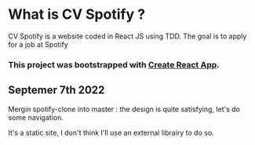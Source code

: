 # What is CV Spotify ?

CV Spotify is a website coded in React JS using TDD. The goal is to apply for a job at Spotify

### This project was bootstrapped with [Create React App](https://github.com/facebook/create-react-app).


## Septemer 7th 2022

Mergin spotify-clone into master : the design is quite satisfying, let's do some navigation.

It's a static site, I don't think I'll use an external librairy to do so.
